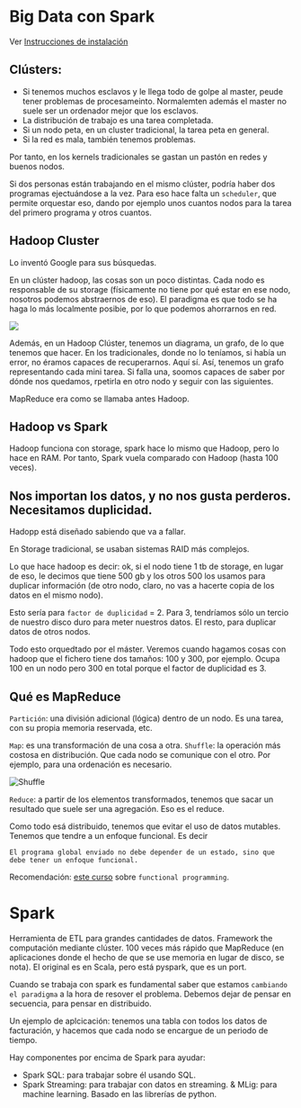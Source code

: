 # Big Data con Spark

Ver [Instrucciones de instalación](/instalacion.md)

## Clústers:

- Si tenemos muchos esclavos y le llega todo de golpe al master, peude tener problemas de procesameinto. Normalemten además el master no suele ser un ordenador mejor que los esclavos. 
- La distribución de trabajo es una tarea completada.
- Si un nodo peta, en un cluster tradicional, la tarea peta en general. 
- Si la red es mala, también tenemos problemas. 

Por tanto, en los kernels tradicionales se gastan un pastón en redes y buenos nodos. 

Si dos personas están trabajando en el mismo clúster, podría haber dos programas ejectuándose a la vez. Para eso hace falta un `scheduler`, que permite orquestar eso, dando por ejemplo unos cuantos nodos para la tarea del primero programa y otros cuantos. 

## Hadoop Cluster

Lo inventó Google para sus búsquedas. 

En un clúster hadoop, las cosas son un poco distintas. Cada nodo es responsable de su storage (físicamente no tiene por qué estar en ese nodo, nosotros podemos abstraernos de eso). El paradigma es que todo se ha haga lo más localmente posibie, por lo que podemos ahorrarnos en red. 

![](https://user-images.strikinglycdn.com/res/hrscywv4p/image/upload/c_limit,fl_lossy,h_9000,w_1200,f_auto,q_auto/1483830/612864_940846.png)

Además, en un Hadoop Clúster, tenemos un diagrama, un grafo, de lo que tenemos que hacer. En los tradicionales, donde no lo teníamos, si había un error, no éramos capaces de recuperarnos. Aquí sí. Así, tenemos un grafo representando cada mini tarea. Si falla una, soomos capaces de saber por dónde nos quedamos, rpetirla en otro nodo y seguir con las siguientes. 

MapReduce era como se llamaba antes Hadoop. 

## Hadoop vs Spark

Hadoop funciona con storage, spark hace lo mismo que Hadoop, pero lo hace en RAM. Por tanto, Spark vuela comparado con Hadoop (hasta 100 veces).

## Nos importan los datos, y no nos gusta perderos. Necesitamos duplicidad. 

Hadopp está diseñado sabiendo que va a fallar. 

En Storage tradicional, se usaban sistemas RAID más complejos.

Lo que hace hadoop es decir: ok, si el nodo tiene 1 tb de storage, en lugar de eso, le decimos que tiene 500 gb y los otros 500 los usamos para duplicar información (de otro nodo, claro, no vas a hacerte copia de los datos en el mismo nodo). 

Esto sería para `factor de duplicidad` = 2. Para 3, tendríamos sólo un tercio de nuestro disco duro para meter nuestros datos. El resto, para duplicar datos de otros nodos. 

Todo esto orquedtado por el máster. Veremos cuando hagamos cosas con hadoop que el fichero tiene dos tamaños: 100 y 300, por ejemplo. Ocupa 100 en un nodo pero 300 en total porque el factor de duplicidad es 3. 

## Qué es MapReduce

`Partición`: una división adicional (lógica) dentro de un nodo. Es una tarea, con su propia memoria reservada, etc. 

`Map`: es una transformación de una cosa a otra. 
`Shuffle`: la operación más costosa en distribución. Que cada nodo se comunique con el otro. Por ejemplo, para una ordenación es necesario. 

![Shuffle](https://www.analyticsvidhya.com/blog/wp-content/uploads/2014/05/mapreduce_eg.png)

`Reduce`: a partir de los elementos transformados, tenemos que sacar un resultado que suele ser una agregación. Eso es el reduce. 

Como todo esá distribuido, tenemos que evitar el uso de datos mutables. Tenemos que tendre a un enfoque funcional. Es decir

```
El programa global enviado no debe depender de un estado, sino que debe tener un enfoque funcional. 
```

Recomendación: [este curso](https://www.coursera.org/learn/progfun1) sobre `functional programming`.

# Spark

Herramienta de ETL para grandes cantidades de datos. Framework the computación mediante clúster. 100 veces más rápido que MapReduce (en aplicaciones donde el hecho de que se use memoria en lugar de disco, se nota). El original es en Scala, pero está pyspark, que es un port. 

Cuando se trabaja con spark es fundamental saber que estamos `cambiando el paradigma` a la hora de resover el problema. Debemos dejar de pensar en secuencia, para pensar en distribuido. 

Un ejemplo de aplcicación: tenemos una tabla con todos los datos de facturación, y hacemos que cada nodo se encargue de un periodo de tiempo. 

Hay componentes por encima de Spark para ayudar:
* Spark SQL: para trabajar sobre él usando SQL. 
* Spark Streaming: para trabajar con datos en streaming.
& MLig: para machine learning. Basado en las librerías de python. 






